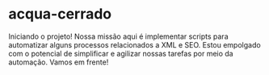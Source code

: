 # acqua-cerrado

Iniciando o projeto! Nossa missão aqui é implementar scripts para automatizar alguns processos relacionados a XML e SEO. Estou empolgado com o potencial de simplificar e agilizar nossas tarefas por meio da automação. Vamos em frente!
